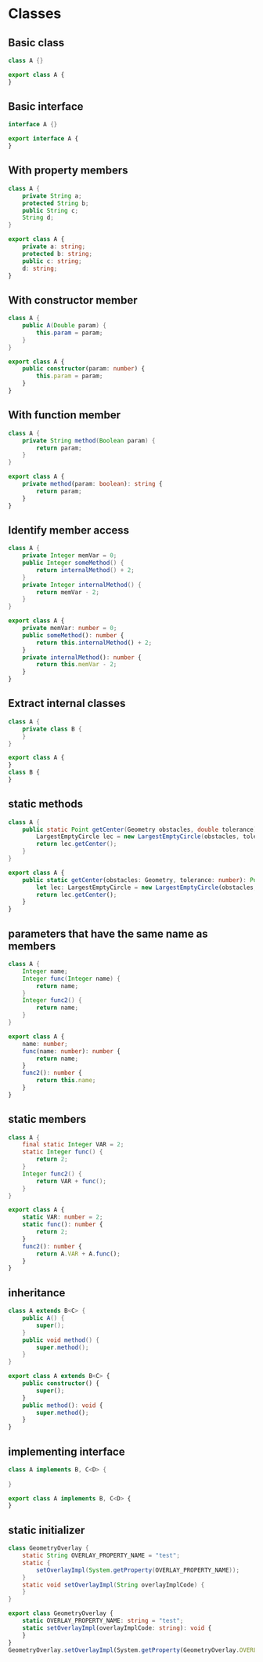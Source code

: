 # Classes

## Basic class
```java
class A {}
```
```typescript
export class A {
}
```

## Basic interface
```java
interface A {}
```
```typescript
export interface A {
}
```

## With property members
```java
class A {
    private String a;
    protected String b;
    public String c;
    String d;
}
```
```typescript
export class A {
    private a: string;
    protected b: string;
    public c: string;
    d: string;
}
```

## With constructor member
```java
class A {
    public A(Double param) {
        this.param = param;
    }
}
```
```typescript
export class A {
    public constructor(param: number) {
        this.param = param;
    }
}
```

## With function member
```java
class A {
    private String method(Boolean param) {
        return param;
    }
}
```
```typescript
export class A {
    private method(param: boolean): string {
        return param;
    }
}
```

## Identify member access
```java
class A {
    private Integer memVar = 0;
    public Integer someMethod() {
        return internalMethod() + 2;
    }
    private Integer internalMethod() {
        return memVar - 2;
    }
}
```
```typescript
export class A {
    private memVar: number = 0;
    public someMethod(): number {
        return this.internalMethod() + 2;
    }
    private internalMethod(): number {
        return this.memVar - 2;
    }
}
```

## Extract internal classes
```java
class A {
    private class B {
    }
}
```
```typescript
export class A {
}
class B {
}
```

## static methods
```java
class A {
    public static Point getCenter(Geometry obstacles, double tolerance) {
        LargestEmptyCircle lec = new LargestEmptyCircle(obstacles, tolerance);
        return lec.getCenter();
    }
}
```
```typescript
export class A {
    public static getCenter(obstacles: Geometry, tolerance: number): Point {
        let lec: LargestEmptyCircle = new LargestEmptyCircle(obstacles, tolerance);
        return lec.getCenter();
    }
}
```

## parameters that have the same name as members
```java
class A {
    Integer name;
    Integer func(Integer name) {
        return name;
    }
    Integer func2() {
        return name;
    }
}
```
```typescript
export class A {
    name: number;
    func(name: number): number {
        return name;
    }
    func2(): number {
        return this.name;
    }
}
```

## static members
```java
class A {
    final static Integer VAR = 2;
    static Integer func() {
        return 2;
    }
    Integer func2() {
        return VAR + func();
    }
}
```
```typescript
export class A {
    static VAR: number = 2;
    static func(): number {
        return 2;
    }
    func2(): number {
        return A.VAR + A.func();
    }
}
```

## inheritance
```java
class A extends B<C> {
    public A() {
        super();
    }
    public void method() {
        super.method();
    }
}
```
```typescript
export class A extends B<C> {
    public constructor() {
        super();
    }
    public method(): void {
        super.method();
    }
}
```

## implementing interface
```java
class A implements B, C<D> {
    
}
```
```typescript
export class A implements B, C<D> {
}
```

## static initializer
```java
class GeometryOverlay {
    static String OVERLAY_PROPERTY_NAME = "test";
    static {
        setOverlayImpl(System.getProperty(OVERLAY_PROPERTY_NAME));
    }
    static void setOverlayImpl(String overlayImplCode) {
    }
}
```
```typescript
export class GeometryOverlay {
    static OVERLAY_PROPERTY_NAME: string = "test";
    static setOverlayImpl(overlayImplCode: string): void {
    }
}
GeometryOverlay.setOverlayImpl(System.getProperty(GeometryOverlay.OVERLAY_PROPERTY_NAME));
```
